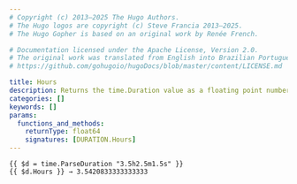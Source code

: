 ```yaml
---
# Copyright (c) 2013–2025 The Hugo Authors.
# The Hugo logos are copyright (c) Steve Francia 2013–2025.
# The Hugo Gopher is based on an original work by Renée French.

# Documentation licensed under the Apache License, Version 2.0.
# The original work was translated from English into Brazilian Portuguese.
# https://github.com/gohugoio/hugoDocs/blob/master/content/LICENSE.md

title: Hours
description: Returns the time.Duration value as a floating point number of hours.
categories: []
keywords: []
params:
  functions_and_methods:
    returnType: float64
    signatures: [DURATION.Hours]
---
```


```go-html-template
{{ $d = time.ParseDuration "3.5h2.5m1.5s" }}
{{ $d.Hours }} → 3.5420833333333333
```
